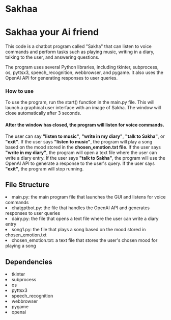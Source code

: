 # Sakhaa
<h1>Sakhaa your Ai friend</h1>
This code is a chatbot program called "Sakha" that can listen to voice commands and perform tasks such as playing music, writing in a diary, talking to the user, and answering questions.

The program uses several Python libraries, including tkinter, subprocess, os, pyttsx3, speech_recognition, webbrowser, and pygame. It also uses the OpenAI API for generating responses to user queries.

<h3>How to use</h3>
To use the program, run the start() function in the main.py file. This will launch a graphical user interface with an image of Sakha. The window will close automatically after 3 seconds.

<h4>After the window has closed, the program will listen for voice commands.</h4>
The user can say <b>"listen to music"</b>, <b>"write in my diary"</b>, <b>"talk to Sakha"</b>, or <b>"exit"</b>. If the user says <b>"listen to music"</b>, the program will play a song based on the mood stored in the <b>chosen_emotion.txt file</b>. If the user says <b>"write in my diary"</b>, the program will open a text file where the user can write a diary entry. If the user says <b>"talk to Sakha"</b>, the program will use the OpenAI API to generate a response to the user's query. If the user says <b>"exit"</b>, the program will stop running.

<h2><b>File Structure</b></h2>
<li>main.py: the main program file that launches the GUI and listens for voice commands</li>
<li>chatgptbot.py: the file that handles the OpenAI API and generates responses to user queries</li>
<li>dairy.py: the file that opens a text file where the user can write a diary entry</li>
<li>song1.py: the file that plays a song based on the mood stored in chosen_emotion.txt</li>
<li>chosen_emotion.txt: a text file that stores the user's chosen mood for playing a song
</li>
<h2><b>Dependencies</b></h2>

<li>tkinter</li>
<li>subprocess</li>
<li>os</li>
<li>pyttsx3</li>
<li>speech_recognition</li>
<li>webbrowser</li>
<li>pygame</li>
<li>openai</li>
